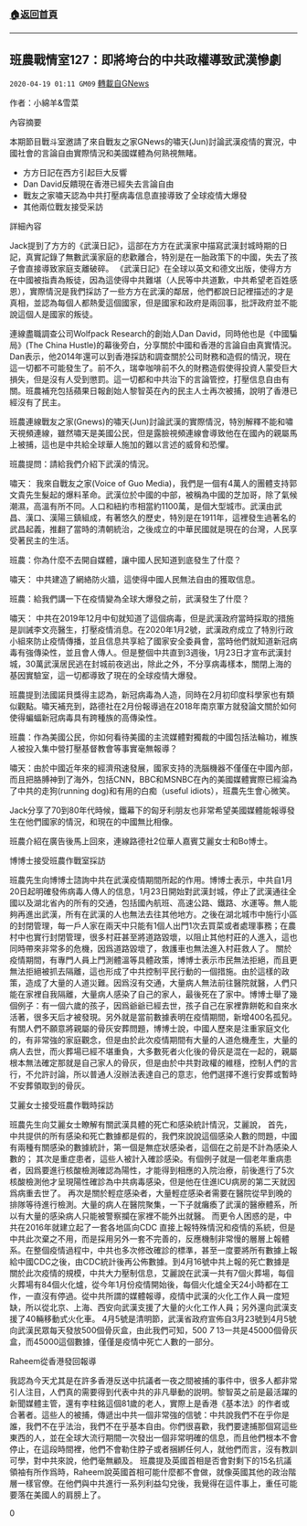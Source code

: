 ###  [:house:返回首頁](https://github.com/ourhimalayas/txt)
---

## 班農戰情室127：即將垮台的中共政權導致武漢慘劇
`2020-04-19 01:11 GM09` [轉載自GNews](https://gnews.org/zh-hant/177947/)

作者：小綿羊&雪菜

內容摘要

本期節目戰斗室邀請了來自戰友之家GNews的嘯天(Jun)討論武漢疫情的實況，中國社會的言論自由實際情況和美國媒體為何熟視無睹。

- 方方日記在西方引起巨大反響
- Dan David反饋現在香港已經失去言論自由
- 戰友之家嘯天認為中共打壓病毒信息直接導致了全球疫情大爆發
- 其他兩位戰友接受采訪


詳細內容

Jack提到了方方的《武漢日記》，這部在方方在武漢家中描寫武漢封城時期的日記，真實記錄了無數武漢家庭的悲歡離合，特別是在一胎政策下的中國，失去了孩子會直接導致家庭支離破碎。 《武漢日記》在全球以英文和德文出版，使得方方在中國被指責為叛徒，因為這使得中共難堪（人民等中共道歉，中共希望老百姓感恩），實際情況是我們採訪了一些方方在武漢的鄰居，他們都說日記裡描述的才是真相，並認為每個人都熱愛這個國家，但是國家和政府是兩回事，批評政府並不能說這個人是國家的叛徒。

連線盡職調查公司Wolfpack Research的創始人Dan David，同時他也是《中國騙局》(The China Hustle)的幕後旁白，分享關於中國和香港的言論自由真實情況。 Dan表示，他2014年還可以到香港採訪和調查關於公司財務和造假的情況，現在這一切都不可能發生了。前不久，瑞幸咖啡前不久的財務造假使得投資人蒙受巨大損失，但是沒有人受到懲罰。這一切都和中共治下的言論管控，打壓信息自由有關。班農補充包括蘋果日報創始人黎智英在內的民主人士再次被捕，說明了香港已經沒有了民主。

班農連線戰友之家(Gnews)的嘯天(Jun)討論武漢的實際情況，特別解釋不能和嘯天視頻連線，雖然嘯天是美國公民，但是露臉視頻連線會導致他在在國內的親屬馬上被捕，這也是中共給全球華人施加的難以言述的威脅和恐懼。

班農提問：請給我們介紹下武漢的情況。

嘯天： 我來自戰友之家(Voice of Guo Media)，我們是一個有4萬人的團體支持郭文貴先生髮起的爆料革命。武漢位於中國的中部，被稱為中國的芝加哥，除了氣候潮濕，高溫有所不同。人口和紐約市相當約1100萬，是個大型城市。武漢由武昌、漢口、漢陽三鎮組成，有著悠久的歷史，特別是在1911年，這裡發生過著名的武昌起義，推翻了當時的清朝統治，之後成立的中華民國就是現在的台灣，人民享受著民主的生活。

班農：你為什麼不去開自媒體，讓中國人民知道到底發生了什麼？

嘯天： 中共建造了網絡防火牆，這使得中國人民無法自由的獲取信息。

班農：給我們講一下在疫情變為全球大爆發之前，武漢發生了什麼？

嘯天： 中共在2019年12月中旬就知道了這個病毒，但是武漢政府當時採取的措施是訓誡李文亮醫生，打壓疫情消息。在2020年1月2號，武漢政府成立了特別行政小組來防止疫情傳播，並且信息共享給了國家安全委員會，當時他們就知道新冠病毒有強傳染性，並且會人傳人。但是整個中共直到3週後，1月23日才宣布武漢封城，30萬武漢居民逃在封城前夜逃出，除此之外，不分享病毒樣本，關閉上海的基因實驗室，這一切都導致了現在的全球疫情大爆發。

班農提到法國諾貝獎得主認為，新冠病毒為人造，同時在2月初印度科學家也有類似觀點。嘯天補充到，路德社在2月份報導過在2018年南京軍方就發論文關於如何使得蝙蝠新冠病毒具有跨種族的高傳染性。

班農：作為美國公民，你如何看待美國的主流媒體對獨裁的中國包括法輪功，維族人被投入集中營打壓基督教會等事實毫無報導？

嘯天：由於中國近年來的經濟飛速發展，國家支持的洗腦機器不僅僅在中國內部，而且把胳膊神到了海外，包括CNN，BBC和MSNBC在內的美國媒體實際已經淪為了中共的走狗(running dog)和有用的白痴（useful idiots），班農先生會心微笑。

Jack分享了70到80年代時候，鐵幕下的匈牙利朋友也非常希望美國媒體能報導發生在他們國家的情況，和現在的中國無比相像。

班農介紹在廣告後馬上回來，連線路德社2位華人嘉賓艾麗女士和Bo博士。

博博士接受班農作戰室採訪

班農先生向博博士諮詢中共在武漢疫情期間所起的作用。博博士表示，中共自1月20日起明確發佈病毒人傳人的信息，1月23日開始對武漢封城，停止了武漢通往全國以及湖北省內的所有的交通，包括國內航班、高速公路、鐵路、水運等。無人能夠再進出武漢，所有在武漢的人也無法去往其他地方。之後在湖北城市中施行小區的封閉管理，每一戶人家在兩天中只能有1個人出門1次去買菜或者處理事務；在農村中也實行封閉管理，很多村莊甚至將道路毀壞，以阻止其他村莊的人進入，這也同時帶來非常多的危機，因爲道路毀壞了，救護車也無法進入村莊救人了。 
關於疫情期間，有專門人員上門測體溫等具體政策，博博士表示市民無法拒絕，而且更無法拒絕被抓去隔離，這也形成了中共控制平民行動的一個措施。由於這樣的政策，造成了大量的人道災難。因爲沒有交通，大量病人無法前往醫院就醫，人們只能在家裡自我隔離，大量病人感染了自己的家人，最後死在了家中。博博士舉了幾個例子：有一個六歲的孩子，因爲爺爺已經去世，孩子自己在家裡靠餅乾和自來水活著，很多天后才被發現。另外就是當前數據表明在疫情期間，新增400名孤兒。 
有關人們不願意將親屬的骨灰安葬問題，博博士說，中國人歷來是注重家庭文化的，有非常強的家庭觀念，但是由於此次疫情期間有大量的人道危機產生，大量的病人去世，而火葬場已經不堪重負，大多數死者火化後的骨灰是混在一起的，親屬根本無法確定那就是自己家人的骨灰，但是由於中共對政權的維穩，控制人們的言行，不允許討論，所以普通人沒辦法表達自己的意志，他們選擇不進行安葬或暫時不安葬領取到的骨灰。

艾麗女士接受班農作戰時採訪

班農先生向艾麗女士瞭解有關武漢具體的死亡和感染統計情況，艾麗說， 
首先，中共提供的所有感染和死亡數據都是假的，我們來說說這個感染人數的問題，中國有兩種有關感染的數據統計，第一個是無症狀感染者，這個在之前是不計為感染人數的； 
其次是重症患者，這些人被計入確診感染。有個例子就是一個老年重病患者，因爲要進行核酸檢測確認為陽性，才能得到相應的入院治療，前後進行了5次核酸檢測他才呈現陽性確診為中共病毒感染，但是他在住進ICU病房的第二天就因爲病重去世了。 
再次是關於輕症感染者，大量輕症感染者需要在醫院從早到晚的排隊等待進行檢測。大量的病人在醫院聚集，一下子就癱瘓了武漢的醫療體系，所以有大量的感染病人只能被警察攔在家裡不能外出就醫。 
而更令人困惑的是，中共在2016年就建立起了一套各地區向CDC 直接上報特殊情況和疫情的系統，但是中共此次棄之不用，而是採用另外一套不完善的，反應機制非常慢的層層上報體系。在整個疫情過程中，中共也多次修改確診的標準，甚至一度要將所有數據上報給中國CDC之後，由CDC統計後再公佈數據。到4月16號中共上報的死亡數據是關於此次疫情的規模，中共大力壓制信息，艾麗說在武漢一共有7個火葬場，每個火葬場有84個火化爐，從今年1月份疫情開始後，每個火化爐全天24小時都在工作，一直沒有停過。從中共所謂的媒體報導，疫情中武漢的火化工作人員一度短缺，所以從北京、上海、西安向武漢支援了大量的火化工作人員；另外還向武漢支援了40輛移動式火化車。 4月5號是清明節，武漢省政府宣佈自3月23號到4月5號向武漢民眾每天發放500個骨灰盒，由此我們可知，500 *7* 13一共是45000個骨灰盒，而45000這個數據，僅僅是疫情中死亡人數的一部分。

Raheem從香港發回報導

我認為今天尤其是在許多香港反送中抗議者一夜之間被捕的事件中，很多人都非常引人注目，人們真的需要得到代表中共的非凡舉動的説明。黎智英之前是最活躍的新聞媒體主管，還有李柱銘這個81歲的老人，實際上是香港《基本法》的作者或合著者。這些人的被捕，傳遞出中共一個非常強的信號：中共說我們不在乎你是誰，我們不在乎法治，我們不在乎基本自由。你們很喜歡，我們要逮捕那個寫這些東西的人，並在全球大流行期間一次發出一個非常明確的信息，而且他們根本不會停止，在這段時間裡，他們不會勒住脖子或者捆綁任何人，就他們而言，沒有教訓可學，對中共來說，他們毫無顧及。 
班農提及英國首相是否會對剩下的15名抗議領袖有所作爲時，Raheem說英國首相可能什麼都不會做，就像英國其他的政治階層一樣官僚。在他們與中共進行一系列利益勾兌後，我覺得在這件事上，重任可能要落在美國人的肩膀上了。
 
0
